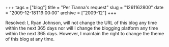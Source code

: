 +++
tags = ["blog"]
title = "Per Tianna's request"
slug = "1261162800"
date = "2009-12-18T19:00:00"
archive = ["2009-12"]
+++

Resolved: I, Ryan Johnson, will not change the URL of this blog any time
within the next 365 days nor will I change the blogging platform any time
within the next 365 days.  However, I maintain the right to change the
theme of this blog at any time.
